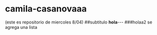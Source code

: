 # camila-casanovaaa
(este es repositorio de miercoles 8/04)
##subtitulo
**hola**---
###holaa2
se agrega una lista
